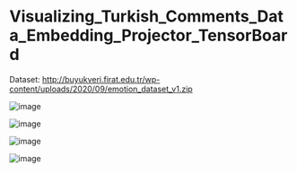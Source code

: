 # Visualizing_Turkish_Comments_Data_Embedding_Projector_TensorBoard

Dataset: http://buyukveri.firat.edu.tr/wp-content/uploads/2020/09/emotion_dataset_v1.zip


![image](https://user-images.githubusercontent.com/8023150/151894113-ad5829a2-8cb8-4f96-a652-e1f2a157d283.png)


![image](https://user-images.githubusercontent.com/8023150/151894196-d073b2c8-d09a-489f-8556-0057c64cc85d.png)

![image](https://user-images.githubusercontent.com/8023150/151894286-9f5d466c-216e-4c9f-a952-cb79205f09de.png)

![image](https://user-images.githubusercontent.com/8023150/151894372-2698a054-b9e6-47f8-9405-5f2734679583.png)

